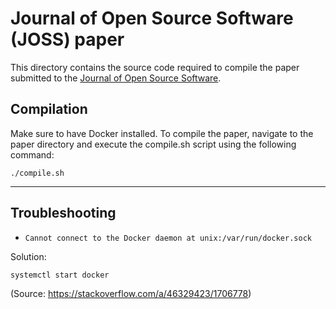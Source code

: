 # Journal of Open Source Software (JOSS) paper

This directory contains the source code required to compile the paper submitted
to the [Journal of Open Source Software](https://joss.theoj.org/).

## Compilation

Make sure to have Docker installed. To compile the paper, navigate to the paper
directory and execute the compile.sh script using the following command:

```
./compile.sh
```

---

## Troubleshooting

- `Cannot connect to the Docker daemon at unix:/var/run/docker.sock`

Solution:

```sh
systemctl start docker
```

(Source: <https://stackoverflow.com/a/46329423/1706778>)
